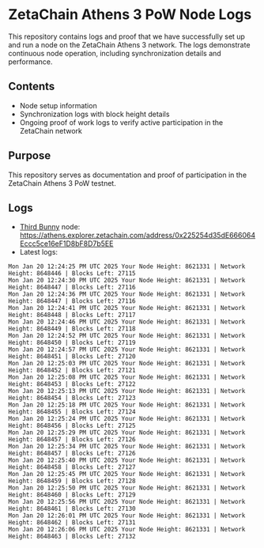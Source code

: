 # ZetaChain Athens 3 PoW Node Logs
This repository contains logs and proof that we have successfully set up and run a node on the ZetaChain Athens 3 network. The logs demonstrate continuous node operation, including synchronization details and performance.

## Contents
- Node setup information
- Synchronization logs with block height details
- Ongoing proof of work logs to verify active participation in the ZetaChain network

## Purpose
This repository serves as documentation and proof of participation in the ZetaChain Athens 3 PoW testnet.

## Logs

- [Third Bunny](https://thirdbunny.xyz/) node: https://athens.explorer.zetachain.com/address/0x225254d35dE666064Eccc5ce16eF1D8bF8D7b5EE
- Latest logs:
```
Mon Jan 20 12:24:25 PM UTC 2025 Your Node Height: 8621331 | Network Height: 8648446 | Blocks Left: 27115
Mon Jan 20 12:24:30 PM UTC 2025 Your Node Height: 8621331 | Network Height: 8648447 | Blocks Left: 27116
Mon Jan 20 12:24:36 PM UTC 2025 Your Node Height: 8621331 | Network Height: 8648447 | Blocks Left: 27116
Mon Jan 20 12:24:41 PM UTC 2025 Your Node Height: 8621331 | Network Height: 8648448 | Blocks Left: 27117
Mon Jan 20 12:24:46 PM UTC 2025 Your Node Height: 8621331 | Network Height: 8648449 | Blocks Left: 27118
Mon Jan 20 12:24:52 PM UTC 2025 Your Node Height: 8621331 | Network Height: 8648450 | Blocks Left: 27119
Mon Jan 20 12:24:57 PM UTC 2025 Your Node Height: 8621331 | Network Height: 8648451 | Blocks Left: 27120
Mon Jan 20 12:25:03 PM UTC 2025 Your Node Height: 8621331 | Network Height: 8648452 | Blocks Left: 27121
Mon Jan 20 12:25:08 PM UTC 2025 Your Node Height: 8621331 | Network Height: 8648453 | Blocks Left: 27122
Mon Jan 20 12:25:13 PM UTC 2025 Your Node Height: 8621331 | Network Height: 8648454 | Blocks Left: 27123
Mon Jan 20 12:25:18 PM UTC 2025 Your Node Height: 8621331 | Network Height: 8648455 | Blocks Left: 27124
Mon Jan 20 12:25:24 PM UTC 2025 Your Node Height: 8621331 | Network Height: 8648456 | Blocks Left: 27125
Mon Jan 20 12:25:29 PM UTC 2025 Your Node Height: 8621331 | Network Height: 8648457 | Blocks Left: 27126
Mon Jan 20 12:25:34 PM UTC 2025 Your Node Height: 8621331 | Network Height: 8648457 | Blocks Left: 27126
Mon Jan 20 12:25:40 PM UTC 2025 Your Node Height: 8621331 | Network Height: 8648458 | Blocks Left: 27127
Mon Jan 20 12:25:45 PM UTC 2025 Your Node Height: 8621331 | Network Height: 8648459 | Blocks Left: 27128
Mon Jan 20 12:25:50 PM UTC 2025 Your Node Height: 8621331 | Network Height: 8648460 | Blocks Left: 27129
Mon Jan 20 12:25:56 PM UTC 2025 Your Node Height: 8621331 | Network Height: 8648461 | Blocks Left: 27130
Mon Jan 20 12:26:01 PM UTC 2025 Your Node Height: 8621331 | Network Height: 8648462 | Blocks Left: 27131
Mon Jan 20 12:26:06 PM UTC 2025 Your Node Height: 8621331 | Network Height: 8648463 | Blocks Left: 27132
```
